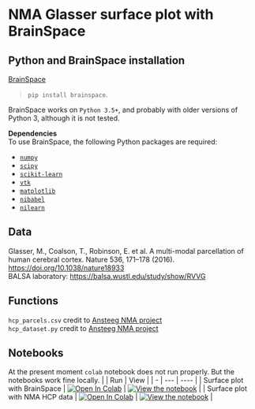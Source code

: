 # NMA Glasser surface plot with BrainSpace  
  
## Python and BrainSpace installation ##
[BrainSpace](https://brainspace.readthedocs.io/en/latest/index.html)  
> `pip install brainspace`. 
  
BrainSpace works on `Python 3.5+`, and probably with older versions of Python 3,
although it is not tested.

**Dependencies**   
To use BrainSpace, the following Python packages are required:

  * [`numpy`](https://numpy.org/)  
  * [`scipy`](https://scipy.org/scipylib/index.html)  
  * [`scikit-learn`](https://scikit-learn.org/stable/)  
  * [`vtk`](https://vtk.org/)  
  * [`matplotlib`](https://matplotlib.org/)  
  * [`nibabel`](https://nipy.org/nibabel/index.html)  
  * [`nilearn`](https://nilearn.github.io/)  

## Data ##
Glasser, M., Coalson, T., Robinson, E. et al. A multi-modal parcellation of human cerebral cortex. Nature 536, 171–178 (2016). https://doi.org/10.1038/nature18933  
BALSA laboratory: https://balsa.wustl.edu/study/show/RVVG    
 
 ## Functions ##
`hcp_parcels.csv` credit to [Ansteeg NMA project](https://github.com/ansteeg/NeuroMatchProject)   
`hcp_dataset.py` credit to [Ansteeg NMA project](https://github.com/ansteeg/NeuroMatchProject)   

## Notebooks ##

At the present moment `colab` notebook does not run properly. But the notebooks work fine locally.
|   | Run | View |
| - | --- | ---- |
| Surface plot with BrainSpace | [![Open In Colab](https://colab.research.google.com/assets/colab-badge.svg)](https://colab.research.google.com/github/rcruces/2020_NMA_surface-plot/blob/master/data/tutorial-surface_plot_with_BrainSpace.ipynb) | [![View the notebook](https://img.shields.io/badge/render-nbviewer-orange.svg)](https://nbviewer.jupyter.org/github/rcruces/2020_NMA_surface-plot/blob/master/data/tutorial-surface_plot_with_BrainSpace.ipynb?flush_cache=true) |
| Surface plot with NMA HCP data | [![Open In Colab](https://colab.research.google.com/assets/colab-badge.svg)](https://colab.research.google.com/github/rcruces/2020_NMA_surface-plot/blob/master/data/tutorial-surface_plot_hcp_example.ipynb) | [![View the notebook](https://img.shields.io/badge/render-nbviewer-orange.svg)](https://nbviewer.jupyter.org/github/rcruces/2020_NMA_surface-plot/blob/master/data/tutorial-surface_plot_hcp_example.ipynb?flush_cache=true) |
